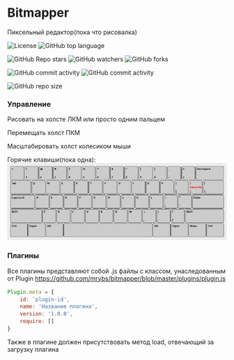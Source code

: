 # Bitmapper
Пиксельный редактор(пока что рисовалка)

![License](https://img.shields.io/github/license/mrybs/bitmapper)
![GitHub top language](https://img.shields.io/github/languages/top/mrybs/bitmapper)

![GitHub Repo stars](https://img.shields.io/github/stars/mrybs/bitmapper)
![GitHub watchers](https://img.shields.io/github/watchers/mrybs/bitmapper)
![GitHub forks](https://img.shields.io/github/forks/mrybs/bitmapper)

![GitHub commit activity](https://img.shields.io/github/commit-activity/w/mrybs/bitmapper)
![GitHub commit activity](https://img.shields.io/github/commit-activity/t/mrybs/bitmapper)

![GitHub repo size](https://img.shields.io/github/repo-size/mrybs/bitmapper)

### Управление
Рисовать на холсте ЛКМ или просто одним пальцем

Перемещать холст ПКМ

Масштабировать холст колесиком мыши

Горячие клавиши(пока одна):
![hotkeys](hotkeys.png "Горячие клавиши")

### Плагины
Все плагины представляют собой .js файлы с классом, унаследованным от Plugin https://github.com/mrybs/bitmapper/blob/master/plugins/plugin.js
```js
Plugin.meta = {
    id: 'plugin-id',
    name: 'Название плагина',
    version: '1.0.0',
    require: []
}
```

Также в плагине должен присутствовать метод load, отвечающий за загрузку плагина
